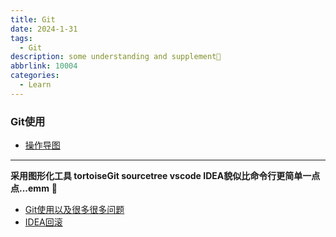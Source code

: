 ```yaml
---
title: Git
date: 2024-1-31
tags:
  - Git
description: some understanding and supplement🐨
abbrlink: 10004
categories: 
  - Learn
---
```


### Git使用

* [操作导图](https://pic3.zhimg.com/v2-69597b03ba6afc47776a8c580485e586_r.jpg)

---

**采用图形化工具 tortoiseGit sourcetree vscode IDEA貌似比命令行更简单一点点...emm**
🤔

* [Git使用以及很多很多问题](https://juejin.cn/post/6844904191203213326?searchId=20240131232835AD0B7611A99476C949E7#heading-71)
* [IDEA回滚](https://blog.csdn.net/qq_37883866/article/details/114375872)
